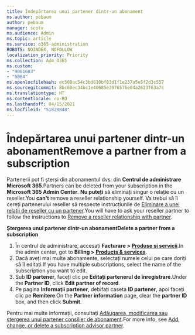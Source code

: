 ```yaml
---
title: Îndepărtarea unui partener dintr-un abonament
ms.author: pebaum
author: pebaum
manager: scotv
ms.audience: Admin
ms.topic: article
ms.service: o365-administration
ROBOTS: NOINDEX, NOFOLLOW
localization_priority: Priority
ms.collection: Adm_O365
ms.custom:
- "9001683"
- "5064"
ms.openlocfilehash: ec500ac54c3bd610bf83d1f1e237a5e5f2d3c557
ms.sourcegitcommit: 8bc60ec34bc1e40685e3976576e04a2623f63a7c
ms.translationtype: HT
ms.contentlocale: ro-RO
ms.lasthandoff: 04/15/2021
ms.locfileid: "51828848"
---
```

# <a name="remove-a-partner-from-a-subscription"></a><span data-ttu-id="f2418-102">Îndepărtarea unui partener dintr-un abonament</span><span class="sxs-lookup"><span data-stu-id="f2418-102">Remove a partner from a subscription</span></span>

<span data-ttu-id="f2418-103">Partenerii pot fi șterși din abonamentul dvs. din **Centrul de administrare Microsoft 365**.</span><span class="sxs-lookup"><span data-stu-id="f2418-103">Partners can be deleted from your subscription in the **Microsoft 365 Admin Center**.</span></span> <span data-ttu-id="f2418-104">**Nu puteți** să eliminați singur o relație cu un reseller.</span><span class="sxs-lookup"><span data-stu-id="f2418-104">You **can't** remove a reseller relationship yourself.</span></span> <span data-ttu-id="f2418-105">Va trebui să îi cereți partenerului reseller să respecte instrucțiunile de [Eliminare a unei relații de reseller cu un partener](https://docs.microsoft.com/partner-center/remove-a-relationship).</span><span class="sxs-lookup"><span data-stu-id="f2418-105">You will have to ask your reseller partner to follow the instructions to [Remove a reseller relationship with partner](https://docs.microsoft.com/partner-center/remove-a-relationship).</span></span>

<span data-ttu-id="f2418-106">**Ștergerea unui partener dintr-un abonament**</span><span class="sxs-lookup"><span data-stu-id="f2418-106">**Delete a partner from a subscription**</span></span>

1. <span data-ttu-id="f2418-107">În centrul de administrare, accesați **Facturare > [Produse și servicii](https://go.microsoft.com/fwlink/p/?linkid=842054)**.</span><span class="sxs-lookup"><span data-stu-id="f2418-107">In the admin center, got to **Billing > [Products & services](https://go.microsoft.com/fwlink/p/?linkid=842054)**.</span></span>
2. <span data-ttu-id="f2418-108">Dacă aveți mai multe abonamente, selectați numele celui pe care doriți să îl editați.</span><span class="sxs-lookup"><span data-stu-id="f2418-108">If you have multiple subscriptions, select the name of the subscription you want to edit.</span></span>
3. <span data-ttu-id="f2418-109">Sub **ID partener**, faceți clic pe **Editați partenerul de înregistrare**.</span><span class="sxs-lookup"><span data-stu-id="f2418-109">Under the **Partner ID**, click **Edit partner of record**.</span></span>
4. <span data-ttu-id="f2418-110">Pe pagina **Informații partener**, debifați caseta **ID partener**, apoi faceți clic pe **Remitere**.</span><span class="sxs-lookup"><span data-stu-id="f2418-110">On the **Partner information** page, clear the **partner ID** box, and then click **Submit**.</span></span>

<span data-ttu-id="f2418-111">Pentru mai multe informații, consultați [Adăugarea, modificarea sau ștergerea unui partener consilier de abonament](https://docs.microsoft.com/microsoft-365/admin/misc/add-partner?view=o365-worldwide).</span><span class="sxs-lookup"><span data-stu-id="f2418-111">For more info, see [Add, change, or delete a subscription advisor partner](https://docs.microsoft.com/microsoft-365/admin/misc/add-partner?view=o365-worldwide).</span></span>
